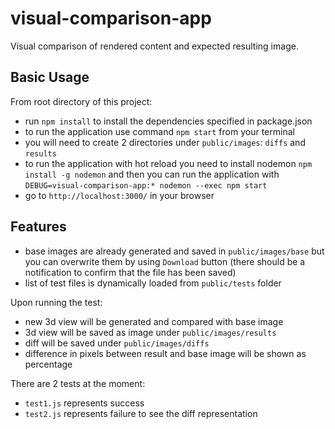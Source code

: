 # visual-comparison-app
 Visual comparison of rendered content and expected resulting image.

 ## Basic Usage

From root directory of this project:
- run `npm install` to install the dependencies specified in package.json
- to run the application use command `npm start` from your terminal
- you will need to create 2 directories under `public/images`: `diffs` and `results`
- to run the application with hot reload you need to install nodemon `npm install -g nodemon` and then
  you can run the application with `DEBUG=visual-comparison-app:* nodemon --exec npm start`
- go to `http://localhost:3000/` in your browser

## Features

- base images are already generated and saved in `public/images/base` but you can overwrite them
  by using `Download` button (there should be a notification to confirm that the file has been saved)
- list of test files is dynamically loaded from `public/tests` folder

Upon running the test:
- new 3d view will be generated and compared with base image
- 3d view will be saved as image under `public/images/results`
- diff will be saved under `public/images/diffs`
- difference in pixels between result and base image will be shown as percentage

There are 2 tests at the moment:
- `test1.js` represents success
- `test2.js` represents failure to see the diff representation

